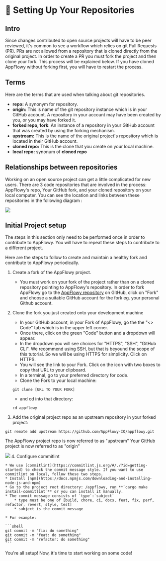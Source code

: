 # 🏦 Setting Up Your Repositories



## Intro

Since changes contributed to open source projects will have to be peer reviewed, it's common to see a workflow which relies on git Pull Requests (PR). PRs are not allowed from a repository that is cloned directly from the original project. In order to create a PR you must fork the project and then clone your fork. This process will be explained below. If you have cloned AppFlowy without forking first, you will have to restart the process.

## Terms

Here are the terms that are used when talking about git repositories.

* **repo:** A synonym for repository.
* **origin:** This is name of the git repository instance which is in your GitHub account. A repository in your account may have been created by you, or you may have forked it.
* **forked repo, fork**: An instance of a repository in your GitHub account that was created by using the forking mechanism.
* **upstream:** This is the name of the original project's repository which is located in their GitHub account.
* **cloned repo:** This is the clone that you create on your local machine.
* **local repo:** synonum of **cloned repo**

## Relationships between repositories

Working on an open source project can get a little complicated for new users. There are 3 code repositories that are involved in the process: AppFlowy's repo, Your GitHub fork, and your cloned repository on your local computer. You can see the location and links between these repositories in the following diagram :

![](https://github.com/AppFlowy-IO/appflowy/raw/main/doc/imgs/cloned\_repository.png)

## Initial Project setup

The steps in this section only need to be performed once in order to contribute to AppFlowy. You will have to repeat these steps to contribute to a different project.

Here are the steps to follow to create and maintain a healthy fork and contribute to AppFlowy periodically.

1. Create a fork of the AppFlowy project.
   * You must work on your fork of the project rather than on a cloned repository pointing to AppFlowy's repository. In order to fork AppFlowy go to the [AppFlowy repository](https://github.com/AppFlowy-IO/appflowy) on GitHub, click on "Fork" and choose a suitable GitHub account for the fork eg. your personal Github account.
2.  Clone the fork you just created onto your development machine

    * In your GitHub account, in your Fork of AppFlowy, go the the "<> Code" tab which is in the upper left corner.
    * Once there, click on the green "Code" button and a dropdown will appear.
    * In the dropdown you will see choices for "HTTPS", "SSH", "GitHub CLI". We recommend using SSH, but that is beyound the scope of this tutorial. So we will be using HTTPS for simplicity. Click on HTTPS.
    * You will see the link to your Fork. Click on the icon with two boxes to copy that URL to your clipboard.
    * In a terminal, go to your preferred directory for code.
    * Clone the Fork to your local machine:

    ```shell
    git clone [URL TO YOUR FORK]
    ```

    * and cd into that directory:

    ```shell
    cd appflowy
    ```
3. Add the original project repo as an upstream repository in your forked project:

```shell
git remote add upstream https://github.com/AppFlowy-IO/appflowy.git
```

The AppFlowy project repo is now referred to as "upstream" Your GitHub project is now referred to as "origin"

![](https://github.com/AppFlowy-IO/appflowy/raw/main/doc/imgs/add\_remote\_repository.png)
4. Configure commitlint

    * We use [commitlint](https://commitlint.js.org/#/./?id=getting-started) to check the commit message style. If you want to use commitlint on local, follow these two steps.
    * Install [npm](https://docs.npmjs.com/downloading-and-installing-node-js-and-npm)
    * Go to the project root directory: /appflowy, run **`cargo make install-commitlint`** or you can install it manually.
    * The commit message consists of `type`:`subject`
        * type must be one of [build, chore, ci, docs, feat, fix, perf, refactor, revert, style, test]
        * subject is the commit message

    * For example:

    ```shell
    git commit -m "fix: do something"
    git commit -m "feat: do something"
    git commit -m "refactor: do something"
    ```

You're all setup! Now, it's time to start working on some code!
